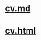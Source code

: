 # [cv.md](https://KNV1987.github.io/rsschool-cv/cv)
# [cv.html](https://KNV1987.github.io/rsschool-cv/)

